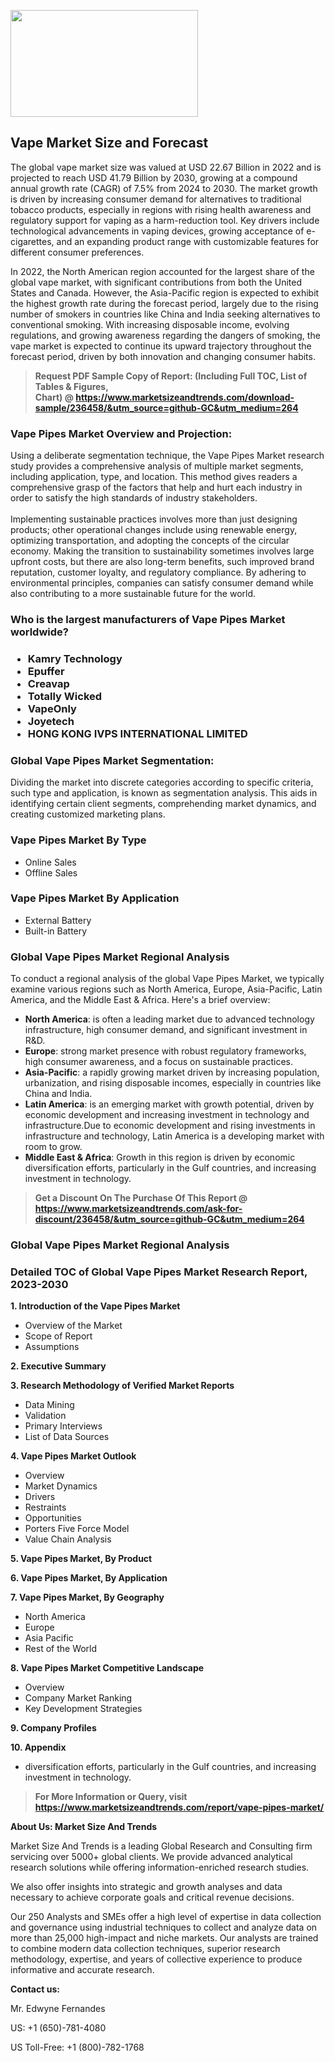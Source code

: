 <p><img class="alignnone size-medium wp-image-20088" src="https://ffe5etoiles.com/wp-content/uploads/2024/12/MST1-300x171.png" alt="" width="300" height="171" /></p><h2>Vape Market Size and Forecast</h2><p>The global vape market size was valued at USD 22.67 Billion in 2022 and is projected to reach USD 41.79 Billion by 2030, growing at a compound annual growth rate (CAGR) of 7.5% from 2024 to 2030. The market growth is driven by increasing consumer demand for alternatives to traditional tobacco products, especially in regions with rising health awareness and regulatory support for vaping as a harm-reduction tool. Key drivers include technological advancements in vaping devices, growing acceptance of e-cigarettes, and an expanding product range with customizable features for different consumer preferences.</p><p>In 2022, the North American region accounted for the largest share of the global vape market, with significant contributions from both the United States and Canada. However, the Asia-Pacific region is expected to exhibit the highest growth rate during the forecast period, largely due to the rising number of smokers in countries like China and India seeking alternatives to conventional smoking. With increasing disposable income, evolving regulations, and growing awareness regarding the dangers of smoking, the vape market is expected to continue its upward trajectory throughout the forecast period, driven by both innovation and changing consumer habits.</p></p><blockquote id="" class=""><strong>Request PDF Sample Copy of Report: (Including Full TOC, List of Tables &amp; Figures, Chart)&nbsp;@&nbsp;<strong><a href="https://www.marketsizeandtrends.com/download-sample/236458/&utm_source=github-GC&utm_medium=264" target="_blank">https://www.marketsizeandtrends.com/download-sample/236458/&utm_source=github-GC&utm_medium=264</a></strong></strong></blockquote><h3 id="" class="">Vape Pipes Market&nbsp;Overview and Projection:</h3><p id="" class="">Using a deliberate segmentation technique, the Vape Pipes Market research study provides a comprehensive analysis of multiple market segments, including application, type, and location. This method gives readers a comprehensive grasp of the factors that help and hurt each industry in order to satisfy the high standards of industry stakeholders. <br /> <br />Implementing sustainable practices involves more than just designing products; other operational changes include using renewable energy, optimizing transportation, and adopting the concepts of the circular economy. Making the transition to sustainability sometimes involves large upfront costs, but there are also long-term benefits, such improved brand reputation, customer loyalty, and regulatory compliance. By adhering to environmental principles, companies can satisfy consumer demand while also contributing to a more sustainable future for the world.</p><h3 id="" class="">Who is the largest manufacturers of&nbsp;Vape Pipes Market worldwide?</h3><h3 class=""><p><ul><li>Kamry Technology </li><li> Epuffer </li><li> Creavap </li><li> Totally Wicked </li><li> VapeOnly </li><li> Joyetech </li><li> HONG KONG IVPS INTERNATIONAL LIMITED</li></ul></p></h3><h3 id="" class="">Global&nbsp;Vape Pipes Market Segmentation:</h3><p id="" class="">Dividing the market into discrete categories according to specific criteria, such type and application, is known as segmentation analysis. This aids in identifying certain client segments, comprehending market dynamics, and creating customized marketing plans.</p><h3 id="" class="">Vape Pipes Market&nbsp;By Type</h3><p><p><ul><li>Online Sales</li><li> Offline Sales</p></li></ul></p></p><h3 id="" class="">Vape Pipes Market&nbsp;By Application</h3><p class=""><p><ul><li>External Battery</li><li> Built-in Battery</li></ul></p></p><h3 id="" class="">Global Vape Pipes Market Regional Analysis</h3><p id="" class="">To conduct a regional analysis of the global Vape Pipes Market, we typically examine various regions such as North America, Europe, Asia-Pacific, Latin America, and the Middle East &amp; Africa. Here's a brief overview:</p><ul><li><strong>North America</strong>: is often a leading market due to advanced technology infrastructure, high consumer demand, and significant investment in R&amp;D.</li><li><strong>Europe</strong>: strong market presence with robust regulatory frameworks, high consumer awareness, and a focus on sustainable practices.</li><li><strong>Asia-Pacific</strong>: a rapidly growing market driven by increasing population, urbanization, and rising disposable incomes, especially in countries like China and India.</li><li><strong>Latin America</strong>: is an emerging market with growth potential, driven by economic development and increasing investment in technology and infrastructure.Due to economic development and rising investments in infrastructure and technology, Latin America is a developing market with room to grow.</li><li><strong>Middle East &amp; Africa</strong>: Growth in this region is driven by economic diversification efforts, particularly in the Gulf countries, and increasing investment in technology.</li></ul><blockquote id="" class=""><strong>Get a Discount On The Purchase Of This Report @ <strong><a href="https://www.marketsizeandtrends.com/ask-for-discount/236458/&utm_source=github-GC&utm_medium=264" target="_blank">https://www.marketsizeandtrends.com/ask-for-discount/236458/&utm_source=github-GC&utm_medium=264</a></strong></strong></blockquote><h3 id="" class="">Global Vape Pipes Market Regional Analysis</h3><h3 id="" class="">Detailed TOC of Global Vape Pipes Market Research Report, 2023-2030</h3><p id="" class=""><strong>1. Introduction of the Vape Pipes Market</strong></p><ul><li>Overview of the Market</li><li>Scope of Report</li><li>Assumptions</li></ul><p id="" class=""><strong>2. Executive Summary</strong></p><p id="" class=""><strong>3. Research Methodology of Verified Market Reports</strong></p><ul><li>Data Mining</li><li>Validation</li><li>Primary Interviews</li><li>List of Data Sources</li></ul><p id="" class=""><strong>4. Vape Pipes Market Outlook</strong></p><ul><li>Overview</li><li>Market Dynamics</li><li>Drivers</li><li>Restraints</li><li>Opportunities</li><li>Porters Five Force Model</li><li>Value Chain Analysis</li></ul><p id="" class=""><strong>5. Vape Pipes Market, By Product</strong></p><p id="" class=""><strong>6. Vape Pipes Market, By Application</strong></p><p id="" class=""><strong>7. Vape Pipes Market, By Geography</strong></p><ul><li>North America</li><li>Europe</li><li>Asia Pacific</li><li>Rest of the World</li></ul><p id="" class=""><strong>8. Vape Pipes Market Competitive Landscape</strong></p><ul><li>Overview</li><li>Company Market Ranking</li><li>Key Development Strategies</li></ul><p id="" class=""><strong>9. Company Profiles</strong></p><p id="" class=""><strong>10. Appendix</strong></p><ul><li>diversification efforts, particularly in the Gulf countries, and increasing investment in technology.</li></ul><blockquote id="" class=""><strong>For More Information or Query, visit <strong><strong><a href="https://www.marketsizeandtrends.com/report/vape-pipes-market/" target="_blank">https://www.marketsizeandtrends.com/report/vape-pipes-market/</a></strong></strong></strong></blockquote><p id="" class=""><strong>About Us: Market Size And Trends</strong></p><p id="" class="">Market Size And Trends is a leading Global Research and Consulting firm servicing over 5000+ global clients. We provide advanced analytical research solutions while offering information-enriched research studies.</p><p id="" class="">We also offer insights into strategic and growth analyses and data necessary to achieve corporate goals and critical revenue decisions.</p><p id="" class="">Our 250 Analysts and SMEs offer a high level of expertise in data collection and governance using industrial techniques to collect and analyze data on more than 25,000 high-impact and niche markets. Our analysts are trained to combine modern data collection techniques, superior research methodology, expertise, and years of collective experience to produce informative and accurate research.</p><p id="" class=""><strong>Contact us:</strong></p><p id="" class="">Mr. Edwyne Fernandes</p><p id="" class="">US: +1 (650)-781-4080</p><p id="" class="">US Toll-Free: +1 (800)-782-1768</p>
